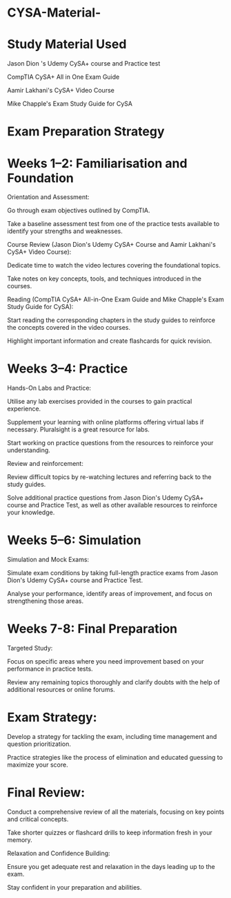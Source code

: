 # CYSA-Material-




# Study Material Used
Jason Dion 's Udemy CySA+ course and Practice test 

CompTIA CySA+ All in One Exam Guide 

Aamir Lakhani's CySA+ Video Course 

Mike Chapple's Exam Study Guide for CySA




# Exam Preparation Strategy
# Weeks 1–2: Familiarisation and Foundation
Orientation and Assessment:

Go through exam objectives outlined by CompTIA.

Take a baseline assessment test from one of the practice tests available to identify your strengths and weaknesses.

Course Review (Jason Dion's Udemy CySA+ Course and Aamir Lakhani's CySA+ Video Course):

Dedicate time to watch the video lectures covering the foundational topics.

Take notes on key concepts, tools, and techniques introduced in the courses.

Reading (CompTIA CySA+ All-in-One Exam Guide and Mike Chapple's Exam Study Guide for CySA):

Start reading the corresponding chapters in the study guides to reinforce the concepts covered in the video courses.

Highlight important information and create flashcards for quick revision.

# Weeks 3–4:  Practice
Hands-On Labs and Practice:

Utilise any lab exercises provided in the courses to gain practical experience.

Supplement your learning with online platforms offering virtual labs if necessary. Pluralsight is a great resource for labs.

Start working on practice questions from the resources to reinforce your understanding.

Review and reinforcement:

Review difficult topics by re-watching lectures and referring back to the study guides.

Solve additional practice questions from Jason Dion's Udemy CySA+ course and Practice Test, as well as other available resources to reinforce your knowledge.

# Weeks 5–6: Simulation
Simulation and Mock Exams:

Simulate exam conditions by taking full-length practice exams from Jason Dion's Udemy CySA+ course and Practice Test.

Analyse your performance, identify areas of improvement, and focus on strengthening those areas.

# Weeks 7-8: Final Preparation
Targeted Study:

Focus on specific areas where you need improvement based on your performance in practice tests.

Review any remaining topics thoroughly and clarify doubts with the help of additional resources or online forums.

# Exam Strategy:

Develop a strategy for tackling the exam, including time management and question prioritization.

Practice strategies like the process of elimination and educated guessing to maximize your score.

# Final Review:

Conduct a comprehensive review of all the materials, focusing on key points and critical concepts.

Take shorter quizzes or flashcard drills to keep information fresh in your memory.

Relaxation and Confidence Building:

Ensure you get adequate rest and relaxation in the days leading up to the exam.

Stay confident in your preparation and abilities.

